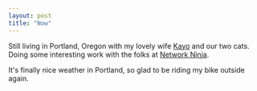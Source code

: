 ```yaml
---
layout: post
title: "Now"
---
```

Still living in Portland, Oregon with my lovely wife [Kayo](https://www.instagram.com/catfish13/) and our two cats. Doing some interesting work with the folks at [Network Ninja](https://networkninja.com/). 

It's finally nice weather in Portland, so glad to be riding my bike outside again.